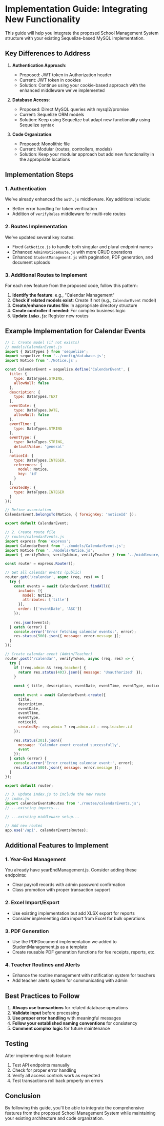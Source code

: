 # Implementation Guide: Integrating New Functionality

This guide will help you integrate the proposed School Management System structure with your existing Sequelize-based MySQL implementation.

## Key Differences to Address

1. **Authentication Approach**: 
   - Proposed: JWT token in Authorization header
   - Current: JWT token in cookies
   - Solution: Continue using your cookie-based approach with the enhanced middleware we've implemented

2. **Database Access**:
   - Proposed: Direct MySQL queries with mysql2/promise
   - Current: Sequelize ORM models
   - Solution: Keep using Sequelize but adapt new functionality using Sequelize syntax

3. **Code Organization**:
   - Proposed: Monolithic file
   - Current: Modular (routes, controllers, models)
   - Solution: Keep your modular approach but add new functionality in the appropriate locations

## Implementation Steps

### 1. Authentication

We've already enhanced the `auth.js` middleware. Key additions include:
- Better error handling for token verification
- Addition of `verifyRoles` middleware for multi-role routes

### 2. Routes Implementation

We've updated several key routes:
- Fixed `GetNotice.js` to handle both singular and plural endpoint names
- Enhanced `AdminNoticeRoute.js` with more CRUD operations
- Enhanced `StudentManagement.js` with pagination, PDF generation, and document uploads

### 3. Additional Routes to Implement

For each new feature from the proposed code, follow this pattern:

1. **Identify the feature**: e.g., "Calendar Management"
2. **Check if related models exist**: Create if not (e.g., `CalendarEvent` model)
3. **Create/enhance routes file**: In appropriate directory structure
4. **Create controller if needed**: For complex business logic
5. **Update `index.js`**: Register new routes

## Example Implementation for Calendar Events

```javascript
// 1. Create model (if not exists)
// models/CalendarEvent.js
import { DataTypes } from 'sequelize';
import sequelize from '../config/database.js';
import Notice from './Notice.js';

const CalendarEvent = sequelize.define('CalendarEvent', {
  title: {
    type: DataTypes.STRING,
    allowNull: false
  },
  description: {
    type: DataTypes.TEXT
  },
  eventDate: {
    type: DataTypes.DATE,
    allowNull: false
  },
  eventTime: {
    type: DataTypes.STRING
  },
  eventType: {
    type: DataTypes.STRING,
    defaultValue: 'general'
  },
  noticeId: {
    type: DataTypes.INTEGER,
    references: {
      model: Notice,
      key: 'id'
    }
  },
  createdBy: {
    type: DataTypes.INTEGER
  }
});

// Define association
CalendarEvent.belongsTo(Notice, { foreignKey: 'noticeId' });

export default CalendarEvent;

// 2. Create route file
// routes/calendarEvents.js
import express from 'express';
import CalendarEvent from '../models/CalendarEvent.js';
import Notice from '../models/Notice.js';
import { verifyToken, verifyAdmin, verifyTeacher } from '../middleware/auth.js';

const router = express.Router();

// Get all calendar events (public)
router.get('/calendar', async (req, res) => {
  try {
    const events = await CalendarEvent.findAll({
      include: [{
        model: Notice,
        attributes: ['title']
      }],
      order: [['eventDate', 'ASC']]
    });
    
    res.json(events);
  } catch (error) {
    console.error('Error fetching calendar events:', error);
    res.status(500).json({ message: error.message });
  }
});

// Create calendar event (Admin/Teacher)
router.post('/calendar', verifyToken, async (req, res) => {
  try {
    if (!req.admin && !req.teacher) {
      return res.status(403).json({ message: 'Unauthorized' });
    }
    
    const { title, description, eventDate, eventTime, eventType, noticeId } = req.body;
    
    const event = await CalendarEvent.create({
      title,
      description,
      eventDate,
      eventTime,
      eventType,
      noticeId,
      createdBy: req.admin ? req.admin.id : req.teacher.id
    });
    
    res.status(201).json({
      message: 'Calendar event created successfully',
      event
    });
  } catch (error) {
    console.error('Error creating calendar event:', error);
    res.status(500).json({ message: error.message });
  }
});

export default router;

// 3. Update index.js to include the new route
// index.js
import calendarEventsRoutes from './routes/calendarEvents.js';
// ...existing imports...

// ...existing middleware setup...

// Add new routes
app.use('/api', calendarEventsRoutes);
```

## Additional Features to Implement

### 1. Year-End Management
You already have yearEndManagement.js. Consider adding these endpoints:
- Clear payroll records with admin password confirmation
- Class promotion with proper transaction support

### 2. Excel Import/Export
- Use existing implementation but add XLSX export for reports
- Consider implementing data import from Excel for bulk operations

### 3. PDF Generation 
- Use the PDFDocument implementation we added to StudentManagement.js as a template
- Create reusable PDF generation functions for fee receipts, reports, etc.

### 4. Teacher Routines and Alerts
- Enhance the routine management with notification system for teachers
- Add teacher alerts system for communicating with admin

## Best Practices to Follow

1. **Always use transactions** for related database operations
2. **Validate input** before processing
3. **Use proper error handling** with meaningful messages
4. **Follow your established naming conventions** for consistency
5. **Comment complex logic** for future maintenance

## Testing

After implementing each feature:
1. Test API endpoints manually
2. Check for proper error handling
3. Verify all access controls work as expected
4. Test transactions roll back properly on errors

## Conclusion

By following this guide, you'll be able to integrate the comprehensive features from the proposed School Management System while maintaining your existing architecture and code organization. 